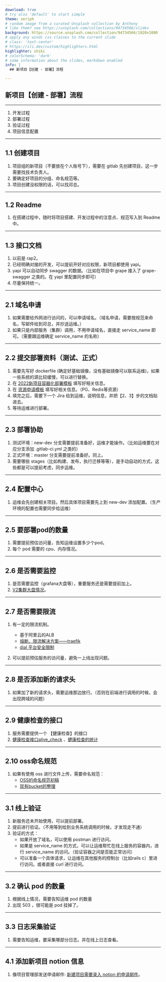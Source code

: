 ```yaml
---
download: true
# try also 'default' to start simple
theme: seriph
# random image from a curated Unsplash collection by Anthony
# like them? see https://unsplash.com/collections/94734566/slidev
background: https://source.unsplash.com/collection/94734566/1920x1080
# apply any windi css classes to the current slide
# class: 'text-center'
# https://sli.dev/custom/highlighters.html
highlighter: shiki
# colorSchema: 'dark'
# some information about the slides, markdown enabled
info: |
  ## 新项目【创建 - 部署】流程

---
```


## 新项目【创建 - 部署】流程

---

1. 开发过程
2. 部署过程
3. 验证过程
4. 项目信息配置


---

## <openmoji-face-with-monocle style='display: inline' /> 1.1 创建项目

<v-clicks>

1. 项目组的新项目（不要放在个人账号下），需要在 gitlab 先创建项目，这一步需要找技术负责人。
2. 要确定好项目的分组、命名规范等。
3. 项目创建没权限的话，可以找邓总。

</v-clicks>

---

## <openmoji-face-with-monocle style='display: inline' /> 1.2 Readme

<v-clicks>

1. 在搭建过程中，随时将项目搭建、开发过程中的注意点、规范写入到 Readme 中。

</v-clicks>

---

## <openmoji-face-with-monocle style='display: inline' /> 1.3 接口文档

<v-clicks>

1. 以前是 rap2。
2. 已经明确对接的开发，可以提前开好对应权限，新项目都使用 yapi。
3. yapi 可以自动同步 swagger 的数据。（比如在项目中 grape 接入了 grape-swagger 之类的。在 yapi 里配置同步即可）
4. 尽量保持统一。

</v-clicks>

---

## <openmoji-face-with-monocle style='display: inline' /> 2.1 域名申请

<v-clicks>

1. 如果需要给外网进行访问的，可以申请域名。（域名申请，需要按规范来命名，写邮件给到邓总，并抄送运维。）
2. 如果只是内部服务（集群）调用，不用申请域名，直接走 service_name 即可。（需要跟运维确定 service_name 的名称）

</v-clicks>

---

## <openmoji-face-with-monocle style='display: inline' /> 2.2 提交部署资料（测试、正式）

<v-clicks>

1. 需要先写好 dockerfile (确定好基础镜像，没有基础镜像可以联系运维)，如果一些系统的源比较缓慢，可以进行替换。
2. 在 [2022新项目容器化部署模板](http://confluence.rccchina.com/pages/viewpage.action?pageId=160924261) 填写好相关信息。
3. 在 [资源申请模板](http://confluence.rccchina.com/pages/viewpage.action?pageId=119980412) 填写好相关信息。（PG、Redis等资源）
4. 填完之后，需要下一个 Jira 给到运维，说明信息，并把【2、3】步的文档贴进去。
5. 等待运维进行部署。

</v-clicks>

---

## <openmoji-face-with-monocle style='display: inline' /> 2.3 部署协助

<v-clicks>

1. 测试环境：new-dev 分支需要提前准备好，运维才能操作。（比如运维要在对应分支添加 .gitlab-ci.yml 之类的）
2. 正式环境：master 分支需要提前准备好。同上。
3. 需要哪些 stages（比如构建、发布，执行迁移等等），是手动自动的方式，这些都是可以提前考虑，同步运维。

</v-clicks>

---

## <openmoji-face-with-monocle style='display: inline' /> 2.4 配置中心

<v-clicks>

1. 运维会先创建相关项目。然后具体项目需要先上到 new-dev 添加配置。（生产环境的配置也需要同步给运维）

</v-clicks>

---

## <openmoji-face-with-monocle style='display: inline' /> 2.5 要部署pod的数量

<v-clicks>

1. 需要提前预估访问量，告知运维设置多少个pod。
2. 每个 pod 需要的 cpu、内存情况。

</v-clicks>

---

## <openmoji-face-with-monocle style='display: inline' /> 2.6 是否需要监控

<v-clicks>

1. 是否需要监控（grafana大盘等），重要服务还是需要提前加上。
2. [V2集群大盘情况](http://grafana.rccchina.com/d/UVryjpwnz/k8s-monitoring-v2?orgId=1)。

</v-clicks>

---

## <openmoji-face-with-monocle style='display: inline' /> 2.7 是否需要限流

<v-clicks>

1. 有一定的限流机制。
   - 基于阿里云的ALB
   - [熔断、限流解决方案——traefik](http://confluence.rccchina.com/pages/viewpage.action?pageId=198344707)
   - [dial 平台安全限制](http://confluence.rccchina.com/pages/viewpage.action?pageId=253395198)

2. 可以提前预估服务的访问量，避免一上线出现问题。

</v-clicks>

---

## <openmoji-face-with-monocle style='display: inline' /> 2.8 是否添加新的请求头

<v-clicks>

1. 如果加了新的请求头，需要运维那边放行。（否则在前端进行调用的时候，会出现跨域的问题）

</v-clicks>

---

## <openmoji-face-with-monocle style='display: inline' /> 2.9 健康检查的接口

<v-clicks>

1. 服务需要提供一个 【健康检查】的接口
2. [健康检查接口alive_check](http://confluence.rccchina.com/pages/viewpage.action?pageId=37388897) 、[健康检查的统计](http://confluence.rccchina.com/pages/viewpage.action?pageId=161448990)

</v-clicks>

---

## <openmoji-face-with-monocle style='display: inline' /> 2.10 oss命名规范

<v-clicks>

1. 如果有使用 oss 进行文件上传，需要命名规范：
   - [OSS的命名规范初稿](http://confluence.rccchina.com/pages/viewpage.action?pageId=158302506)
   - [现有bucket的整理](http://confluence.rccchina.com/pages/viewpage.action?pageId=161448651)

</v-clicks>

---

## <openmoji-face-with-monocle style='display: inline' /> 3.1 线上验证

<v-clicks>

1. 新服务还未开始使用，可以提前部署。
2. 提前进行验证。（不用等到给到业务系统调用的时候，才发现走不通）
3. 验证的方式：
   - 如果开放了域名，可以使用 postman 进行访问。
   - 如果是 service_name 的方式，可以让运维帮忙在线上服务的容器内，进行 service_name 的访问。（验证容器之间是否能正常访问）
   - 可以准备一个具体请求，让运维在其他服务的控制台（比如rails c）里进行访问。或者直接 curl 进行访问。

</v-clicks>

---

## <openmoji-face-with-monocle style='display: inline' /> 3.2 确认 pod 的数量

<v-clicks>

1. 根据线上情况，需要告知运维 pod 的数量
2. 出现 503 ，很可能是 pod 挂掉了。

</v-clicks>

---

## <openmoji-face-with-monocle style='display: inline' /> 3.3 日志采集验证

<v-clicks>

1. 需要告知运维，要采集哪部分日志。并在线上日志查看。

</v-clicks>

---

## <openmoji-face-with-monocle style='display: inline' /> 4.1 添加新项目 notion 信息

<v-clicks>

1. 像项目管理部发送申请邮件: [新建项目需要录入 notion 的申请邮件](http://confluence.rccchina.com/pages/viewpage.action?pageId=256410777)。

</v-clicks>

